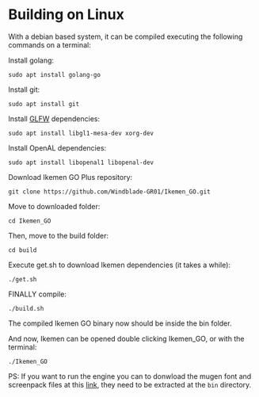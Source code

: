 # Building on Linux

With a debian based system, it can be compiled executing the following commands on a terminal:

Install golang:

`sudo apt install golang-go`

Install git:

`sudo apt install git`

Install [GLFW](https://github.com/go-gl/glfw) dependencies:

`sudo apt install libgl1-mesa-dev xorg-dev`

Install OpenAL dependencies:

`sudo apt install libopenal1 libopenal-dev`

Download Ikemen GO Plus repository:

`git clone https://github.com/Windblade-GR01/Ikemen_GO.git`

Move to downloaded folder:

`cd Ikemen_GO`

Then, move to the build folder:

`cd build`

Execute get.sh to download Ikemen dependencies (it takes a while):

`./get.sh`

FINALLY compile:

`./build.sh`

The compiled Ikemen GO binary now should be inside the bin folder.

And now, Ikemen can be opened double clicking Ikemen_GO, or with the terminal:

`./Ikemen_GO`

PS: If you want to run the engine you can to donwload the mugen font and screenpack files at this [link](https://drive.google.com/uc?export=download&amp;id=16p6rx_WXyJdqAHU3KPaArYc62lo4FJna),
they need to be extracted at the `bin` directory.